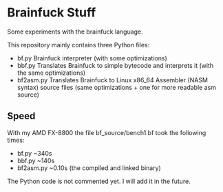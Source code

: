 # Brainfuck Stuff

Some experiments with the brainfuck language.

This repository mainly contains three Python files:

- bf.py Brainfuck interpreter (with some optimizations)
- bbf.py Translates Brainfuck to simple bytecode and interprets it
  (with the same optimizations)
- bf2asm.py Translates Brainfuck to Linux x86_64 Assembler (NASM syntax)
  source files (same optimizations + one for more readable asm source)

## Speed

With my AMD FX-8800 the file bf_source/bench1.bf took the following times:

- bf.py ~340s
- bbf.py ~140s
- bf2asm.py ~0.10s (the compiled and linked binary)

The Python code is not commented yet. I will add it in the future.
